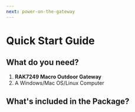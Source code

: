 ```yaml
---
next: power-on-the-gateway
---
```


# Quick Start Guide

<rk-img
  src="/assets/images/quick-start-guide/rak7249/2.quickstart/rak7249-with-antennas.jpg"
  width="50%"
  figure-number="1"
  caption="RAK7249 Macro Outdoor Gateway with the Antennas installed"
/>

## What do you need?

1. **RAK7249 Macro Outdoor Gateway**
2. A Windows/Mac OS/Linux Computer

<!-- <rk-btn :params="$page.frontmatter.params.btn1" /> -->

<rk-btn
  src="https://store.rakwireless.com/products/rak7249-diy-outdoor-gateway"
  label="Buy a RAK7249 Macro Outdoor Gateway"
/>

## What's included in the Package?

<rk-img
  src="/assets/images/quick-start-guide/rak7249/2.quickstart/package_contents.png"
  width="100%"
  figure-number="2"
  caption="RAK7246G Package Contents"
/>